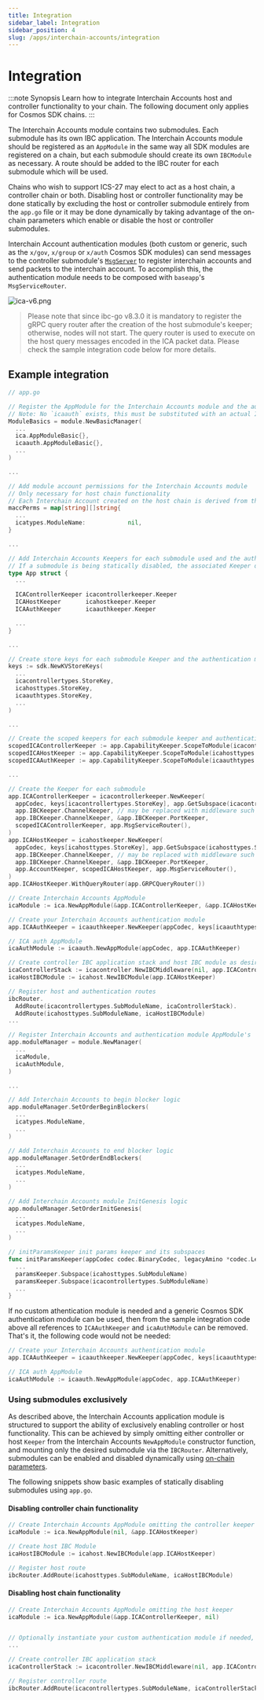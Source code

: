 ```yaml
---
title: Integration
sidebar_label: Integration
sidebar_position: 4
slug: /apps/interchain-accounts/integration
---
```



# Integration

:::note Synopsis
Learn how to integrate Interchain Accounts host and controller functionality to your chain. The following document only applies for Cosmos SDK chains.
:::

The Interchain Accounts module contains two submodules. Each submodule has its own IBC application. The Interchain Accounts module should be registered as an `AppModule` in the same way all SDK modules are registered on a chain, but each submodule should create its own `IBCModule` as necessary. A route should be added to the IBC router for each submodule which will be used.

Chains who wish to support ICS-27 may elect to act as a host chain, a controller chain or both. Disabling host or controller functionality may be done statically by excluding the host or controller submodule entirely from the `app.go` file or it may be done dynamically by taking advantage of the on-chain parameters which enable or disable the host or controller submodules.

Interchain Account authentication modules (both custom or generic, such as the `x/gov`, `x/group` or `x/auth` Cosmos SDK modules) can send messages to the controller submodule's [`MsgServer`](05-messages.md) to register interchain accounts and send packets to the interchain account. To accomplish this, the authentication module needs to be composed with `baseapp`'s `MsgServiceRouter`.

![ica-v6.png](./images/ica-v6.png)

> Please note that since ibc-go v8.3.0 it is mandatory to register the gRPC query router after the creation of the host submodule's keeper; otherwise, nodes will not start. The query router is used to execute on the host query messages encoded in the ICA packet data. Please check the sample integration code below for more details.

## Example integration

```go
// app.go

// Register the AppModule for the Interchain Accounts module and the authentication module
// Note: No `icaauth` exists, this must be substituted with an actual Interchain Accounts authentication module
ModuleBasics = module.NewBasicManager(
  ...
  ica.AppModuleBasic{},
  icaauth.AppModuleBasic{},
  ...
)

... 

// Add module account permissions for the Interchain Accounts module
// Only necessary for host chain functionality
// Each Interchain Account created on the host chain is derived from the module account created
maccPerms = map[string][]string{
  ...
  icatypes.ModuleName:            nil,
}

...

// Add Interchain Accounts Keepers for each submodule used and the authentication module
// If a submodule is being statically disabled, the associated Keeper does not need to be added. 
type App struct {
  ...

  ICAControllerKeeper icacontrollerkeeper.Keeper
  ICAHostKeeper       icahostkeeper.Keeper
  ICAAuthKeeper       icaauthkeeper.Keeper

  ...
}

...

// Create store keys for each submodule Keeper and the authentication module
keys := sdk.NewKVStoreKeys(
  ...
  icacontrollertypes.StoreKey,
  icahosttypes.StoreKey,
  icaauthtypes.StoreKey,
  ...
)

... 

// Create the scoped keepers for each submodule keeper and authentication keeper
scopedICAControllerKeeper := app.CapabilityKeeper.ScopeToModule(icacontrollertypes.SubModuleName)
scopedICAHostKeeper := app.CapabilityKeeper.ScopeToModule(icahosttypes.SubModuleName)
scopedICAAuthKeeper := app.CapabilityKeeper.ScopeToModule(icaauthtypes.ModuleName)

...

// Create the Keeper for each submodule
app.ICAControllerKeeper = icacontrollerkeeper.NewKeeper(
  appCodec, keys[icacontrollertypes.StoreKey], app.GetSubspace(icacontrollertypes.SubModuleName),
  app.IBCKeeper.ChannelKeeper, // may be replaced with middleware such as ics29 fee
  app.IBCKeeper.ChannelKeeper, &app.IBCKeeper.PortKeeper,
  scopedICAControllerKeeper, app.MsgServiceRouter(),
)
app.ICAHostKeeper = icahostkeeper.NewKeeper(
  appCodec, keys[icahosttypes.StoreKey], app.GetSubspace(icahosttypes.SubModuleName),
  app.IBCKeeper.ChannelKeeper, // may be replaced with middleware such as ics29 fee
  app.IBCKeeper.ChannelKeeper, &app.IBCKeeper.PortKeeper,
  app.AccountKeeper, scopedICAHostKeeper, app.MsgServiceRouter(),
)
app.ICAHostKeeper.WithQueryRouter(app.GRPCQueryRouter())

// Create Interchain Accounts AppModule
icaModule := ica.NewAppModule(&app.ICAControllerKeeper, &app.ICAHostKeeper)

// Create your Interchain Accounts authentication module
app.ICAAuthKeeper = icaauthkeeper.NewKeeper(appCodec, keys[icaauthtypes.StoreKey], app.MsgServiceRouter())

// ICA auth AppModule
icaAuthModule := icaauth.NewAppModule(appCodec, app.ICAAuthKeeper)

// Create controller IBC application stack and host IBC module as desired
icaControllerStack := icacontroller.NewIBCMiddleware(nil, app.ICAControllerKeeper)
icaHostIBCModule := icahost.NewIBCModule(app.ICAHostKeeper)

// Register host and authentication routes
ibcRouter.
  AddRoute(icacontrollertypes.SubModuleName, icaControllerStack).
  AddRoute(icahosttypes.SubModuleName, icaHostIBCModule)
...

// Register Interchain Accounts and authentication module AppModule's
app.moduleManager = module.NewManager(
  ...
  icaModule,
  icaAuthModule,
)

...

// Add Interchain Accounts to begin blocker logic
app.moduleManager.SetOrderBeginBlockers(
  ...
  icatypes.ModuleName,
  ...
)

// Add Interchain Accounts to end blocker logic
app.moduleManager.SetOrderEndBlockers(
  ...
  icatypes.ModuleName,
  ...
)

// Add Interchain Accounts module InitGenesis logic
app.moduleManager.SetOrderInitGenesis(
  ...
  icatypes.ModuleName,
  ...
)

// initParamsKeeper init params keeper and its subspaces
func initParamsKeeper(appCodec codec.BinaryCodec, legacyAmino *codec.LegacyAmino, key, tkey sdk.StoreKey) paramskeeper.Keeper {
  ...
  paramsKeeper.Subspace(icahosttypes.SubModuleName)
  paramsKeeper.Subspace(icacontrollertypes.SubModuleName)
  ...
}
```

If no custom athentication module is needed and a generic Cosmos SDK authentication module can be used, then from the sample integration code above all references to `ICAAuthKeeper` and `icaAuthModule` can be removed. That's it, the following code would not be needed:

```go
// Create your Interchain Accounts authentication module
app.ICAAuthKeeper = icaauthkeeper.NewKeeper(appCodec, keys[icaauthtypes.StoreKey], app.MsgServiceRouter())

// ICA auth AppModule
icaAuthModule := icaauth.NewAppModule(appCodec, app.ICAAuthKeeper)
```

### Using submodules exclusively

As described above, the Interchain Accounts application module is structured to support the ability of exclusively enabling controller or host functionality.
This can be achieved by simply omitting either controller or host `Keeper` from the Interchain Accounts `NewAppModule` constructor function, and mounting only the desired submodule via the `IBCRouter`.
Alternatively, submodules can be enabled and disabled dynamically using [on-chain parameters](06-parameters.md).

The following snippets show basic examples of statically disabling submodules using `app.go`.

#### Disabling controller chain functionality

```go
// Create Interchain Accounts AppModule omitting the controller keeper
icaModule := ica.NewAppModule(nil, &app.ICAHostKeeper)

// Create host IBC Module
icaHostIBCModule := icahost.NewIBCModule(app.ICAHostKeeper)

// Register host route
ibcRouter.AddRoute(icahosttypes.SubModuleName, icaHostIBCModule)
```

#### Disabling host chain functionality

```go
// Create Interchain Accounts AppModule omitting the host keeper
icaModule := ica.NewAppModule(&app.ICAControllerKeeper, nil)


// Optionally instantiate your custom authentication module if needed, or not otherwise
...

// Create controller IBC application stack
icaControllerStack := icacontroller.NewIBCMiddleware(nil, app.ICAControllerKeeper)

// Register controller route
ibcRouter.AddRoute(icacontrollertypes.SubModuleName, icaControllerStack)
```
